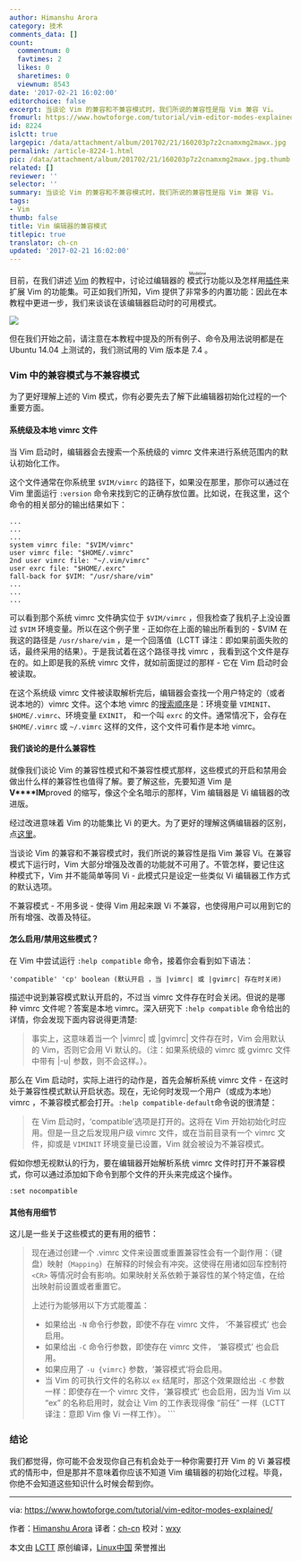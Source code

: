 ```yaml
---
author: Himanshu Arora
category: 技术
comments_data: []
count:
  commentnum: 0
  favtimes: 2
  likes: 0
  sharetimes: 0
  viewnum: 8543
date: '2017-02-21 16:02:00'
editorchoice: false
excerpt: 当谈论 Vim 的兼容和不兼容模式时，我们所说的兼容性是指 Vim 兼容 Vi。
fromurl: https://www.howtoforge.com/tutorial/vim-editor-modes-explained/
id: 8224
islctt: true
largepic: /data/attachment/album/201702/21/160203p7z2cnamxmg2mawx.jpg
permalink: /article-8224-1.html
pic: /data/attachment/album/201702/21/160203p7z2cnamxmg2mawx.jpg.thumb.jpg
related: []
reviewer: ''
selector: ''
summary: 当谈论 Vim 的兼容和不兼容模式时，我们所说的兼容性是指 Vim 兼容 Vi。
tags:
- Vim
thumb: false
title: Vim 编辑器的兼容模式
titlepic: true
translator: ch-cn
updated: '2017-02-21 16:02:00'
---
```


目前，在我们讲述 [Vim](https://www.howtoforge.com/vim-basics) 的教程中，讨论过编辑器的<ruby> 模式行 <rp>  （ </rp> <rt>  Modeline </rt> <rp>  ） </rp></ruby>功能以及怎样用[插件](https://www.howtoforge.com/tutorial/vim-editor-plugins-for-software-developers-3/)来扩展 Vim 的功能集。可正如我们所知，Vim 提供了非常多的内置功能：因此在本教程中更进一步，我们来谈谈在该编辑器启动时的可用模式。


![](/data/attachment/album/201702/21/160203p7z2cnamxmg2mawx.jpg)


但在我们开始之前，请注意在本教程中提及的所有例子、命令及用法说明都是在 Ubuntu 14.04 上测试的，我们测试用的 Vim 版本是 7.4 。


### Vim 中的兼容模式与不兼容模式


为了更好理解上述的 Vim 模式，你有必要先去了解下此编辑器初始化过程的一个重要方面。


#### 系统级及本地 vimrc 文件


当 Vim 启动时，编辑器会去搜索一个系统级的 vimrc 文件来进行系统范围内的默认初始化工作。


这个文件通常在你系统里 `$VIM/vimrc` 的路径下，如果没在那里，那你可以通过在 Vim 里面运行 `:version` 命令来找到它的正确存放位置。比如说，在我这里，这个命令的相关部分的输出结果如下：



```
...
...
...
system vimrc file: "$VIM/vimrc"
user vimrc file: "$HOME/.vimrc"
2nd user vimrc file: "~/.vim/vimrc"
user exrc file: "$HOME/.exrc"
fall-back for $VIM: "/usr/share/vim"
...
...
...

```

可以看到那个系统 vimrc 文件确实位于 `$VIM/vimrc` ，但我检查了我机子上没设置过 `$VIM` 环境变量。所以在这个例子里 - 正如你在上面的输出所看到的 - $VIM 在我这的路径是 `/usr/share/vim` ，是一个回落值（LCTT 译注：即如果前面失败的话，最终采用的结果）。于是我试着在这个路径寻找 vimrc ，我看到这个文件是存在的。如上即是我的系统 vimrc 文件，就如前面提过的那样 - 它在 Vim 启动时会被读取。


在这个系统级 vimrc 文件被读取解析完后，编辑器会查找一个用户特定的（或者说本地的）vimrc 文件。这个本地 vimrc 的[搜索顺序](http://vimdoc.sourceforge.net/htmldoc/starting.html#system-vimrc)是：环境变量 `VIMINIT`、`$HOME/.vimrc`、环境变量 `EXINIT`， 和一个叫 `exrc` 的文件。通常情况下，会存在 `$HOME/.vimrc` 或 `~/.vimrc` 这样的文件，这个文件可看作是本地 vimrc。


#### 我们谈论的是什么兼容性


就像我们谈论 Vim 的兼容性模式和不兼容性模式那样，这些模式的开启和禁用会做出什么样的兼容性也值得了解。要了解这些，先要知道 Vim 是 **V****IM**proved 的缩写，像这个全名暗示的那样，Vim 编辑器是 Vi 编辑器的改进版。


经过改进意味着 Vim 的功能集比 Vi 的更大。为了更好的理解这俩编辑器的区别，点[这里](http://askubuntu.com/questions/418396/what-is-the-difference-between-vi-and-vim)。


当谈论 Vim 的兼容和不兼容模式时，我们所说的兼容性是指 Vim 兼容 Vi。在兼容模式下运行时，Vim 大部分增强及改善的功能就不可用了。不管怎样，要记住这种模式下，Vim 并不能简单等同 Vi - 此模式只是设定一些类似 Vi 编辑器工作方式的默认选项。


不兼容模式 - 不用多说 - 使得 Vim 用起来跟 Vi 不兼容，也使得用户可以用到它的所有增强、改善及特征。


#### 怎么启用/禁用这些模式？


在 Vim 中尝试运行 `:help compatible` 命令，接着你会看到如下语法：



```
'compatible' 'cp' boolean (默认开启 ，当 |vimrc| 或 |gvimrc| 存在时关闭)

```

描述中说到兼容模式默认开启的，不过当 vimrc 文件存在时会关闭。但说的是哪种 vimrc 文件呢？答案是本地 vimrc。深入研究下 `:help compatible` 命令给出的详情，你会发现下面内容说得更清楚:



> 
> 事实上，这意味着当一个 |vimrc| 或 |gvimrc| 文件存在时，Vim 会用默认的 Vim，否则它会用 Vi 默认的。（注：如果系统级的 vimrc 或 gvimrc 文件中带有 |-u| 参数，则不会这样。）。
> 
> 
> 


那么在 Vim 启动时，实际上进行的动作是，首先会解析系统 vimrc 文件 - 在这时处于兼容性模式默认开启状态。现在，无论何时发现一个用户（或成为本地） vimrc ，不兼容模式都会打开。`:help compatible-default`命令说的很清楚：



> 
> 在 Vim 启动时，‘compatible’选项是打开的。这将在 Vim 开始初始化时应用。但是一旦之后发现用户级 vimrc 文件，或在当前目录有一个 vimrc 文件，抑或是 `VIMINIT` 环境变量已设置，Vim 就会被设为不兼容模式。
> 
> 
> 


假如你想无视默认的行为，要在编辑器开始解析系统 vimrc 文件时打开不兼容模式，你可以通过添加如下命令到那个文件的开头来完成这个操作。



```
:set nocompatible

```

#### 其他有用细节


这儿是一些关于这些模式的更有用的细节：



> 
> 现在通过创建一个 .vimrc 文件来设置或重置兼容性会有一个副作用：（键盘）映射（`Mapping`）在解释的时候会有冲突。这使得在用诸如回车控制符 `<CR>` 等情况时会有影响。如果映射关系依赖于兼容性的某个特定值，在给出映射前设置或者重置它。
> 
> 
> 上述行为能够用以下方式能覆盖：
> 
> 
> * 如果给出 `-N` 命令行参数，即使不存在 vimrc 文件， ‘不兼容模式’ 也会启用。
> * 如果给出 `-C` 命令行参数，即使存在 vimrc 文件， ‘兼容模式’ 也会启用。
> * 如果应用了 `-u {vimrc}` 参数，‘兼容模式’将会启用。
> * 当 Vim 的可执行文件的名称以 `ex` 结尾时，那这个效果跟给出 `-C` 参数一样：即使存在一个 vimrc 文件，‘兼容模式’ 也会启用，因为当 Vim 以 “ex” 的名称启用时，就会让 Vim 的工作表现得像 “前任” 一样（LCTT 译注：意即 Vim 像 Vi 一样工作）。 ```
> 
> 
> 


### 结论


我们都觉得，你可能不会发现你自己有机会处于一种你需要打开 Vim 的 Vi 兼容模式的情形中，但是那并不意味着你应该不知道 Vim 编辑器的初始化过程。毕竟，你绝不会知道这些知识什么时候会帮到你。




---


via: <https://www.howtoforge.com/tutorial/vim-editor-modes-explained/>


作者：[Himanshu Arora](https://www.howtoforge.com/tutorial/vim-editor-modes-explained/) 译者：[ch-cn](https://github.com/ch-cn) 校对：[wxy](https://github.com/wxy)


本文由 [LCTT](https://github.com/LCTT/TranslateProject) 原创编译，[Linux中国](https://linux.cn/) 荣誉推出